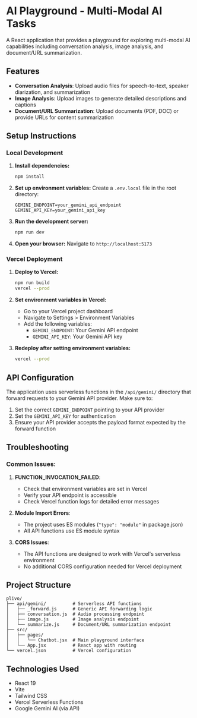 # AI Playground - Multi-Modal AI Tasks

A React application that provides a playground for exploring multi-modal AI capabilities including conversation analysis, image analysis, and document/URL summarization.

## Features

- **Conversation Analysis**: Upload audio files for speech-to-text, speaker diarization, and summarization
- **Image Analysis**: Upload images to generate detailed descriptions and captions
- **Document/URL Summarization**: Upload documents (PDF, DOC) or provide URLs for content summarization

## Setup Instructions

### Local Development

1. **Install dependencies:**
   ```bash
   npm install
   ```

2. **Set up environment variables:**
   Create a `.env.local` file in the root directory:
   ```
   GEMINI_ENDPOINT=your_gemini_api_endpoint
   GEMINI_API_KEY=your_gemini_api_key
   ```

3. **Run the development server:**
   ```bash
   npm run dev
   ```

4. **Open your browser:**
   Navigate to `http://localhost:5173`

### Vercel Deployment

1. **Deploy to Vercel:**
   ```bash
   npm run build
   vercel --prod
   ```

2. **Set environment variables in Vercel:**
   - Go to your Vercel project dashboard
   - Navigate to Settings > Environment Variables
   - Add the following variables:
     - `GEMINI_ENDPOINT`: Your Gemini API endpoint
     - `GEMINI_API_KEY`: Your Gemini API key

3. **Redeploy after setting environment variables:**
   ```bash
   vercel --prod
   ```

## API Configuration

The application uses serverless functions in the `/api/gemini/` directory that forward requests to your Gemini API provider. Make sure to:

1. Set the correct `GEMINI_ENDPOINT` pointing to your API provider
2. Set the `GEMINI_API_KEY` for authentication
3. Ensure your API provider accepts the payload format expected by the forward function

## Troubleshooting

### Common Issues:

1. **FUNCTION_INVOCATION_FAILED**: 
   - Check that environment variables are set in Vercel
   - Verify your API endpoint is accessible
   - Check Vercel function logs for detailed error messages

2. **Module Import Errors**:
   - The project uses ES modules (`"type": "module"` in package.json)
   - All API functions use ES module syntax

3. **CORS Issues**:
   - The API functions are designed to work with Vercel's serverless environment
   - No additional CORS configuration needed for Vercel deployment

## Project Structure

```
plivo/
├── api/gemini/          # Serverless API functions
│   ├── _forward.js      # Generic API forwarding logic
│   ├── conversation.js  # Audio processing endpoint
│   ├── image.js         # Image analysis endpoint
│   └── summarize.js     # Document/URL summarization endpoint
├── src/
│   ├── pages/
│   │   └── Chatbot.jsx  # Main playground interface
│   └── App.jsx          # React app with routing
└── vercel.json          # Vercel configuration
```

## Technologies Used

- React 19
- Vite
- Tailwind CSS
- Vercel Serverless Functions
- Google Gemini AI (via API)
